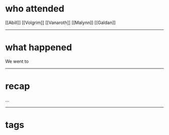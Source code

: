 # who attended

[[Abill]]
[[Volgrim]]
[[Vanaroth]]
[[Malynn]]
[[Galdan]]

---
# what happened

We went to 

---
# recap

...

---
# tags

